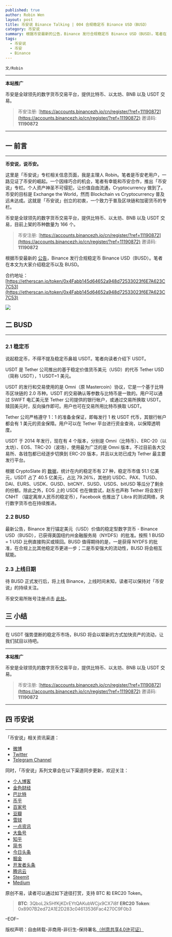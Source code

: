 ```yaml
---
published: true
author: Robin Wen
layout: post
title: 币安说 Binance Talking | 004 合规稳定币 Binance USD（BUSD）
category: 币安说
summary: 根据币安最新的公告，Binance 发行合规稳定币 Binance USD（BUSD）。笔者在本文为大家介绍稳定币以及 BUSD。最新公告，Binance 发行锚定美元（USD）价值的稳定型数字货币 - Binance USD（BUSD），已获得美国纽约州金融服务局（NYDFS）的批准。按照 1 BUSD = 1 USD 比例直接购买或赎回。BUSD 值得期待的是，一是获得 NYDFS 的批准，在合规上比其他稳定币更进一步；二是币安强大的流动性，BUSD 将会相互赋能。
tags:
  - 币安说
  - 币安
  - Binance
---
```


`文/Robin`

***

**本站推广**

币安是全球领先的数字货币交易平台，提供比特币、以太坊、BNB 以及 USDT 交易。

> 币安注册: [https://accounts.binancezh.io/cn/register/?ref=11190872](https://accounts.binancezh.io/cn/register/?ref=11190872)
> 邀请码: **11190872**

***

## 一 前言
***

**币安说，说币安。**

这里是「币安说」专栏相关信息页面，我是主理人 Robin。笔者是币安老用户，一路见证了币安的崛起。一个因缘巧合的机会，笔者有幸能和币安合作，推出「币安说」专栏。个人资产神圣不可侵犯，让价值自由流通，Cryptocurrency 做到了。币安的目标是 Exchange the World，然而 Blockchain vs Cryptocurrency 普及远未达成。这就是「币安说」创立的初衷，一个致力于普及区块链和加密货币的专栏。

币安是全球领先的数字货币交易平台，提供比特币、以太坊、BNB 以及 USDT 交易，目前上架的币种数量为 166 个。

> 币安注册: [https://accounts.binancezh.io/cn/register/?ref=11190872](https://accounts.binancezh.io/cn/register/?ref=11190872)
> 邀请码: **11190872**

根据币安最新的 [公告](https://binance.zendesk.com/hc/zh-cn/articles/360033461831)，Binance 发行合规稳定币 Binance USD（BUSD）。笔者在本文为大家介绍稳定币以及 BUSD。

合约地址：[https://etherscan.io/token/0x4Fabb145d64652a948d72533023f6E7A623C7C53](https://etherscan.io/token/0x4Fabb145d64652a948d72533023f6E7A623C7C53)

![](https://cdn.dbarobin.com/binance/004/004-binance-busd-banner.png)

## 二 BUSD
***

### 2.1 稳定币

说起稳定币，不得不提及稳定币鼻祖 USDT。笔者向读者介绍下 USDT。

USDT 是 Tether 公司推出的基于稳定价值货币美元（USD）的代币 Tether USD（简称 USDT），1 USDT=1 美元。

USDT 的发行和交易使用的是 Omni（原 Mastercoin）协议，它是一个基于比特币区块链的 2.0 币种。USDT 的交易确认等参数与比特币是一致的。用户可以通过 SWIFT 电汇美元至 Tether 公司提供的银行帐户，或通过交易所换取 USDT。赎回美元时，反向操作即可。用户也可在交易所用比特币换取 USDT。

Tether 公司严格遵守 1：1 的准备金保证，即每发行 1 枚 USDT 代币，其银行帐户都会有 1 美元的资金保障。用户可以在 Tether 平台进行资金查询，以保障透明度。

USDT 于 2014 年发行，现在有 4 个版本，分别是 Omni（比特币）、ERC-20（以太坊）、EOS、TRC-20（波场），使用最为广泛的是 Omni 版本，不过目前各大交易所、各钱包都已经逐步切换到 ERC-20 版本，并且以太坊已成为 Tether 最主要发行平台。

根据 CryptoSlate 的 [数据](https://cryptoslate.com/cryptos/stablecoin/)，统计在内的稳定币有 27 种，稳定币市值 51.1 亿美元，USDT 占了 40.5 亿美元，占比 79.26%，其他的 USDC、PAX、TUSD、DAI、EURS、USDK、GUSD、bitCNY、SUSD、USDS、bitUSD 等瓜分了剩余的份额。除此之外，EOS 上的 USDE 也在做尝试，赵东也声称 Tether 将会发行 CNHT （锚定离岸人民币的稳定币），Facebook 也推出了 Libra 的测试网络，央行数字货币也在持续推进。

### 2.2 BUSD

最新公告，Binance 发行锚定美元（USD）价值的稳定型数字货币 - Binance USD（BUSD），已获得美国纽约州金融服务局（NYDFS）的批准。按照 1 BUSD = 1 USD 比例直接购买或赎回。BUSD 值得期待的是，一是获得 NYDFS 的批准，在合规上比其他稳定币更进一步；二是币安强大的流动性，BUSD 将会相互赋能。

### 2.3 上线日期

待 BUSD 正式发行后，将上线 Binance，上线时间未知，读者可以保持对「币安说」的持续关注。

币安交易所账号注册点击 [此处](https://accounts.binancezh.io/cn/register/?ref=11190872)。

## 三 小结
***

在 USDT 强势垄断的稳定币市场，BUSD 将会以崭新的方式加快资产的流动，让我们拭目以待吧。

***

**本站推广**

币安是全球领先的数字货币交易平台，提供比特币、以太坊、BNB 以及 USDT 交易。

> 币安注册: [https://accounts.binancezh.io/cn/register/?ref=11190872](https://accounts.binancezh.io/cn/register/?ref=11190872)
> 邀请码: **11190872**

***

## 四 币安说
***

「币安说」相关资讯渠道：

* [微博](https://weibo.com/rwio)
* [Twitter](https://twitter.com/vrwio)
* [Telegram Channel](https://t.me/BinanceTalking)

同时，「币安说」系列文章会在以下渠道同步更新，欢迎关注：

* [个人博客](https://dbarobin.com)
* [金色财经](https://www.jinse.com/member/29374)
* [巴比特](https://www.8btc.com/user/199009)
* [币乎](https://bihu.com/people/22207)
* [百家号](http://baijiahao.baidu.com/u?app_id=1642481132762660)
* [豆瓣](https://www.douban.com/people/robinwan/notes)
* [雪球](https://xueqiu.com/u/binance)
* [一点资讯](https://www.yidianzixun.com)
* [大鱼号](https://mp.dayu.com)
* [知乎](https://www.zhihu.com/people/wentasy)
* [简书](https://www.jianshu.com/c/65dfa1ee8b6a)
* [今日头条](https://www.toutiao.com/c/user/101084147997/)
* [掘金](https://juejin.im/user/5673ccae60b2260ee435f89a/posts)
* [开发者头条](https://toutiao.io/subjects/15354)
* [腾讯云](https://cloud.tencent.com/developer/column/2082)
* [Steemit](https://steemit.com/@robinwen)
* [Medium](https://medium.com/@robinwan)

原创不易，读者可以通过如下途径打赏，支持 BTC 和 ERC20 Token。

> **BTC**: 3QboL2k5HfKjKDrEYtQAKubWCjx9CX7i8f
> **ERC20 Token**: 0x8907B2ed72A1E2D283c04613536Fac4270C9F0b3

–EOF–

版权声明：自由转载-非商用-非衍生-保持署名<a href="http://creativecommons.org/licenses/by-nc-nd/4.0/deed.zh" target="_blank">（创意共享4.0许可证）</a>
